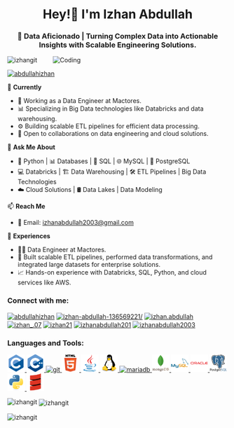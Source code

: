 <h1 align="center">Hey!👋 I'm Izhan Abdullah</h1>
<h3 align="center">🚀 Data Aficionado | Turning Complex Data into Actionable Insights with Scalable Engineering Solutions.</h3>

<img align="right" alt="Coding" width="400" src="https://media.tenor.com/qJ5evVs-_uUAAAAC/coding.gif">

<p align="left"> <img src="https://komarev.com/ghpvc/?username=izhangit&label=Profile%20views&color=0e75b6&style=flat" alt="izhangit" /> </p>

<p align="left"> <a href="https://twitter.com/abdullahizhan" target="blank"><img src="https://img.shields.io/twitter/follow/abdullahizhan?logo=twitter&style=for-the-badge" alt="abdullahizhan" /></a> </p>

🔭 **Currently**
- 💼 Working as a Data Engineer at Mactores.
- 📊 Specializing in Big Data technologies like Databricks and data warehousing.
- ⚙️ Building scalable ETL pipelines for efficient data processing.
- 👥 Open to collaborations on data engineering and cloud solutions.

💬 **Ask Me About**
- 🐍 Python | 📊 Databases | 💽 SQL | 🌐 MySQL | 🐘 PostgreSQL
- 💻 Databricks | 🏗️ Data Warehousing | 🛠️ ETL Pipelines | Big Data Technologies
- ☁️ Cloud Solutions | 🛢️ Data Lakes | Data Modeling

📫 **Reach Me**
- 📧 Email: izhanabdullah2003@gmail.com

📄 **Experiences**
- 👨‍💻 Data Engineer at Mactores.
- 🔧 Built scalable ETL pipelines, performed data transformations, and integrated large datasets for enterprise solutions.
- 📈 Hands-on experience with Databricks, SQL, Python, and cloud services like AWS.

<h3 align="left">Connect with me:</h3>
<p align="left">
<a href="https://twitter.com/abdullahizhan" target="blank"><img align="center" src="https://raw.githubusercontent.com/rahuldkjain/github-profile-readme-generator/master/src/images/icons/Social/twitter.svg" alt="abdullahizhan" height="30" width="40" /></a>
<a href="https://linkedin.com/in/izhan-abdullah-136569221/" target="blank"><img align="center" src="https://raw.githubusercontent.com/rahuldkjain/github-profile-readme-generator/master/src/images/icons/Social/linked-in-alt.svg" alt="izhan-abdullah-136569221/" height="30" width="40" /></a>
<a href="https://fb.com/izhan.abdullah" target="blank"><img align="center" src="https://raw.githubusercontent.com/rahuldkjain/github-profile-readme-generator/master/src/images/icons/Social/facebook.svg" alt="izhan.abdullah" height="30" width="40" /></a>
<a href="https://instagram.com/izhan_.07" target="blank"><img align="center" src="https://raw.githubusercontent.com/rahuldkjain/github-profile-readme-generator/master/src/images/icons/Social/instagram.svg" alt="izhan_.07" height="30" width="40" /></a>
<a href="https://www.codechef.com/users/izhan21" target="blank"><img align="center" src="https://cdn.jsdelivr.net/npm/simple-icons@3.1.0/icons/codechef.svg" alt="izhan21" height="30" width="40" /></a>
<a href="https://www.hackerrank.com/izhanabdullah201" target="blank"><img align="center" src="https://raw.githubusercontent.com/rahuldkjain/github-profile-readme-generator/master/src/images/icons/Social/hackerrank.svg" alt="izhanabdullah201" height="30" width="40" /></a>
<a href="https://www.leetcode.com/izhanabdullah2003" target="blank"><img align="center" src="https://raw.githubusercontent.com/rahuldkjain/github-profile-readme-generator/master/src/images/icons/Social/leet-code.svg" alt="izhanabdullah2003" height="30" width="40" /></a>
</p>

<h3 align="left">Languages and Tools:</h3>
<p align="left">
  <a href="https://www.cprogramming.com/" target="_blank" rel="noreferrer">
    <img src="https://raw.githubusercontent.com/devicons/devicon/master/icons/c/c-original.svg" alt="c" width="40" height="40"/> 
  </a>
  <a href="https://www.w3schools.com/cpp/" target="_blank" rel="noreferrer">
    <img src="https://raw.githubusercontent.com/devicons/devicon/master/icons/cplusplus/cplusplus-original.svg" alt="cplusplus" width="40" height="40"/> 
  </a> 
  <a href="https://git-scm.com/" target="_blank" rel="noreferrer">
    <img src="https://www.vectorlogo.zone/logos/git-scm/git-scm-icon.svg" alt="git" width="40" height="40"/> 
  </a> 
  <a href="https://www.w3.org/html/" target="_blank" rel="noreferrer">
    <img src="https://raw.githubusercontent.com/devicons/devicon/master/icons/html5/html5-original-wordmark.svg" alt="html5" width="40" height="40"/> 
  </a> 
  <a href="https://www.java.com" target="_blank" rel="noreferrer">
    <img src="https://raw.githubusercontent.com/devicons/devicon/master/icons/java/java-original.svg" alt="java" width="40" height="40"/> 
  </a> 
  <a href="https://www.linux.org/" target="_blank" rel="noreferrer">
    <img src="https://raw.githubusercontent.com/devicons/devicon/master/icons/linux/linux-original.svg" alt="linux" width="40" height="40"/> 
  </a> 
  <a href="https://mariadb.org/" target="_blank" rel="noreferrer">
    <img src="https://www.vectorlogo.zone/logos/mariadb/mariadb-icon.svg" alt="mariadb" width="40" height="40"/> 
  </a> 
  <a href="https://www.mongodb.com/" target="_blank" rel="noreferrer">
    <img src="https://raw.githubusercontent.com/devicons/devicon/master/icons/mongodb/mongodb-original-wordmark.svg" alt="mongodb" width="40" height="40"/> 
  </a> 
  <a href="https://www.mysql.com/" target="_blank" rel="noreferrer">
    <img src="https://raw.githubusercontent.com/devicons/devicon/master/icons/mysql/mysql-original-wordmark.svg" alt="mysql" width="40" height="40"/> 
  </a> 
  <a href="https://www.oracle.com/" target="_blank" rel="noreferrer">
    <img src="https://raw.githubusercontent.com/devicons/devicon/master/icons/oracle/oracle-original.svg" alt="oracle" width="40" height="40"/> 
  </a> 
  <a href="https://www.postgresql.org" target="_blank" rel="noreferrer">
    <img src="https://raw.githubusercontent.com/devicons/devicon/master/icons/postgresql/postgresql-original-wordmark.svg" alt="postgresql" width="40" height="40"/> 
  </a> 
  <a href="https://www.python.org" target="_blank" rel="noreferrer">
    <img src="https://raw.githubusercontent.com/devicons/devicon/master/icons/python/python-original.svg" alt="python" width="40" height="40"/> 
  </a> 
  <a href="https://www.scala-lang.org" target="_blank" rel="noreferrer">
    <img src="https://raw.githubusercontent.com/devicons/devicon/master/icons/scala/scala-original.svg" alt="scala" width="40" height="40"/> 
  </a> 
</p>

<p><img align="left" src="https://github-readme-stats.vercel.app/api/top-langs?username=izhangit&show_icons=true&locale=en&layout=compact" alt="izhangit" /></p>

<p>&nbsp;<img align="center" src="https://github-readme-stats.vercel.app/api?username=izhangit&show_icons=true&locale=en" alt="izhangit" /></p>

<p><img align="center" src="https://github-readme-streak-stats.herokuapp.com/?user=izhangit&" alt="izhangit" /></p>

